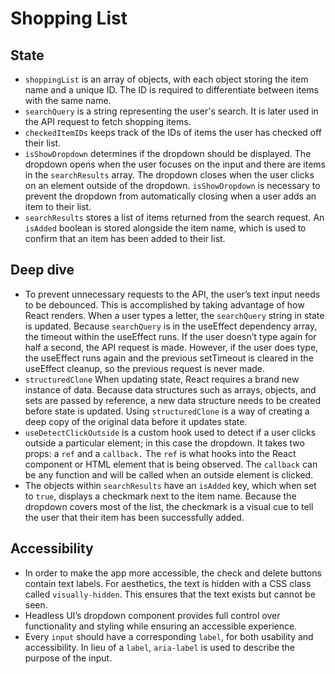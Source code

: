 # Shopping List

## State
- `shoppingList` is an array of objects, with each object storing the item name and a unique ID. The ID is required to differentiate between items with the same name.
- `searchQuery` is a string representing the user's search. It is later used in the API request to fetch shopping items.
- `checkedItemIDs` keeps track of the IDs of items the user has checked off their list.
- `isShowDropdown` determines if the dropdown should be displayed. The dropdown opens when the user focuses on the input and there are items in the `searchResults` array. The dropdown closes when the user clicks on an element outside of the dropdown. `isShowDropdown` is necessary to prevent the dropdown from automatically closing when a user adds an item to their list.
- `searchResults` stores a list of items returned from the search request. An `isAdded` boolean is stored alongside the item name, which is used to confirm that an item has been added to their list.


## Deep dive
- To prevent unnecessary requests to the API, the user’s text input needs to be debounced. This is accomplished by taking advantage of how React renders. When a user types a letter, the `searchQuery` string in state is updated. Because `searchQuery` is in the useEffect dependency array, the timeout within the useEffect runs. If the user doesn’t type again for half a second, the API request is made. However, if the user does type, the useEffect runs again and the previous setTimeout is cleared in the useEffect cleanup, so the previous request is never made. 
- `structuredClone` When updating state, React requires a brand new instance of data. Because data structures such as arrays, objects, and sets are passed by reference, a new data structure needs to be created before state is updated. Using `structuredClone` is a way of creating a deep copy of the original data before it updates state.
- `useDetectClickOutside` is a custom hook used to detect if a user clicks outside a particular element; in this case the dropdown. It takes two props: a `ref` and a `callback.` The `ref` is what hooks into the React component or HTML element that is being observed. The `callback` can be any function and will be called when an outside element is clicked. 
- The objects within `searchResults` have an `isAdded` key, which when set to `true`, displays a checkmark next to the item name. Because the dropdown covers most of the list, the checkmark is a visual cue to tell the user that their item has been successfully added. 

## Accessibility
- In order to make the app more accessible, the check and delete buttons contain text labels. For aesthetics, the text is hidden with a CSS class called `visually-hidden`. This ensures that the text exists but cannot be seen.
- Headless UI’s dropdown component provides full control over functionality and styling while ensuring an accessible experience.
- Every `input` should have a corresponding `label`, for both usability and accessibility. In lieu of a `label`, `aria-label` is used to describe the purpose of the input.
